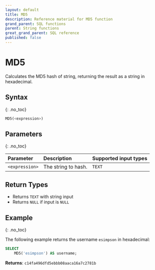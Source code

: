 ```yaml
---
layout: default
title: MD5
description: Reference material for MD5 function
grand_parent: SQL functions
parent: String functions
great_grand_parent: SQL reference
published: false
---
```


# MD5

Calculates the MD5 hash of string, returning the result as a string in hexadecimal.

## Syntax
{: .no_toc}

```sql
MD5(<expression>)
```
## Parameters 
{: .no_toc}

| Parameter   | Description |Supported input types |
| :----------- | :----------------------------------------- | :---------------------|
| `<expression>` | The string to hash. | `TEXT` |

## Return Types

* Returns `TEXT` with string input
* Returns `NULL` if input is `NULL`

## Example
{: .no_toc}

The following example returns the username `esimpson` in hexadecimal: 

```sql
SELECT
	MD5('esimpson') AS username;
```

**Returns**: `c14fa496dfd5ebbb08aaca16a7c2781b`
